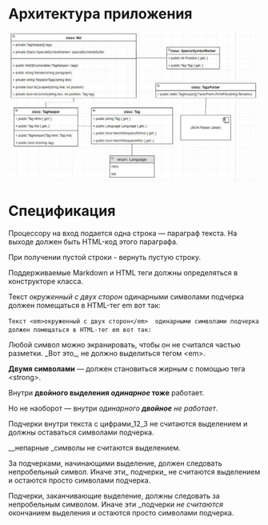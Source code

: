 # Архитектура приложения

![Архитектура](Architecture.jpg "Архитектура")

# Спецификация

Процессору на вход подается одна строка — параграф текста. 
На выходе должен быть HTML-код этого параграфа.

При получении пустой строки - вернуть пустую строку.

Поддерживаемые Markdown и HTML теги должны определяться в конструкторе класса.

Текст _окруженный с двух сторон_  одинарными символами подчерка 
должен помещаться в HTML-тег em вот так:

`Текст <em>окруженный с двух сторон</em>  одинарными символами подчерка 
должен помещаться в HTML-тег em вот так:`

Любой символ можно экранировать, чтобы он не считался частью разметки. 
\_Вот это\_, не должно выделиться тегом \<em\>.

__Двумя символами__ — должен становиться жирным с помощью тега \<strong\>.

Внутри __двойного выделения _одинарное_ тоже__ работает.

Но не наоборот — внутри _одинарного __двойное__ не работает_.

Подчерки внутри текста c цифрами_12_3 не считаются выделением и должны оставаться символами подчерка.

__непарные _символы не считаются выделением.

За подчерками, начинающими выделение, должен следовать непробельный символ. Иначе эти_ подчерки_ не считаются выделением 
и остаются просто символами подчерка.

Подчерки, заканчивающие выделение, должны следовать за непробельным символом. Иначе эти _подчерки _не считаются_ окончанием выделения 
и остаются просто символами подчерка.